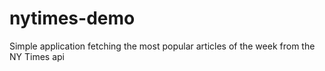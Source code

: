 # nytimes-demo
Simple application fetching the most popular articles of the week from the NY Times api
